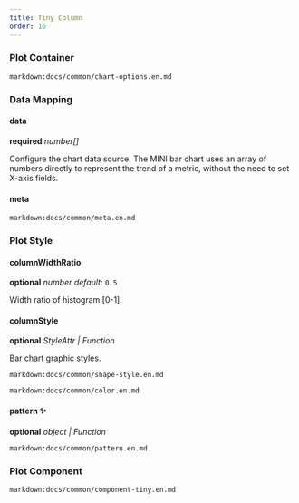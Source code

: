 ```yaml
---
title: Tiny Column
order: 16
---
```


### Plot Container

`markdown:docs/common/chart-options.en.md`

### Data Mapping

#### data

<description>**required** _number[]_</description>

Configure the chart data source. The MINI bar chart uses an array of numbers directly to represent the trend of a metric, without the need to set X-axis fields.

#### meta

`markdown:docs/common/meta.en.md`

### Plot Style

#### columnWidthRatio

<description>**optional** _number_ _default:_ `0.5`</description>

Width ratio of histogram [0-1].

#### columnStyle

<description>**optional** _StyleAttr | Function_</description>

Bar chart graphic styles.

`markdown:docs/common/shape-style.en.md`

`markdown:docs/common/color.en.md`

#### pattern ✨

<description>**optional** _object | Function_</description>

`markdown:docs/common/pattern.en.md`

### Plot Component

`markdown:docs/common/component-tiny.en.md`
